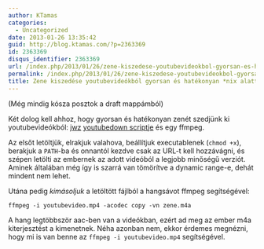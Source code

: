 ```yaml
---
author: KTamas
categories:
  - Uncategorized
date: 2013-01-26 13:35:42
guid: http://blog.ktamas.com/?p=2363369
id: 2363369
disqus_identifier: 2363369
url: /index.php/2013/01/26/zene-kiszedese-youtubevideokbol-gyorsan-es-hatekonyan-nix-alatt/
permalink: /index.php/2013/01/26/zene-kiszedese-youtubevideokbol-gyorsan-es-hatekonyan-nix-alatt/
title: Zene kiszedése youtubevideókból gyorsan és hatékonyan *nix alatt
---
```


(Még mindig kósza posztok a draft mappámból)

Két dolog kell ahhoz, hogy gyorsan és hatékonyan zenét szedjünk ki youtubevideókból: [jwz](http://www.jwz.org) [youtubedown scriptje](http://www.jwz.org/hacks/youtubedown) és egy ffmpeg.

Az elsőt letöltjük, elrakjuk valahova, beállítjuk executablenek (`chmod +x`), berakjuk a `PATH`-ba és onnantól kezdve csak az URL-t kell hozzávágni, és szépen letölti az embernek az adott videóból a legjobb minőségű verziót. Aminek általában még így is szarrá van tömörítve a dynamic range-e, dehát mindent nem lehet.

Utána pedig _kimásoljuk_ a letöltött fájlból a hangsávot ffmpeg segítségével:
  
`ffmpeg -i youtubevideo.mp4 -acodec copy -vn zene.m4a`

A hang legtöbbször aac-ben van a videókban, ezért ad meg az ember m4a kiterjesztést a kimenetnek. Néha azonban nem, ekkor érdemes megnézni, hogy mi is van benne az `ffmpeg -i youtubevideo.mp4` segítségével.

